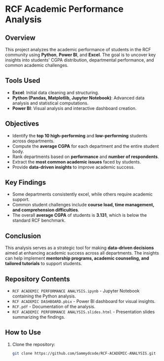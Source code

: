 # RCF Academic Performance Analysis

## Overview
This project analyzes the academic performance of students in the RCF community using **Python**, **Power BI**, and **Excel**. The goal is to uncover key insights into students' CGPA distribution, departmental performance, and common academic challenges.

## Tools Used
- **Excel**: Initial data cleaning and structuring.
- **Python (Pandas, Matplotlib, Jupyter Notebook)**: Advanced data analysis and statistical computations.
- **Power BI**: Visual analysis and interactive dashboard creation.

## Objectives
- Identify the **top 10 high-performing** and **low-performing** students across departments.
- Compute the **average CGPA** for each department and the entire student body.
- Rank departments based on **performance** and **number of respondents**.
- Extract the **most common academic issues** faced by students.
- Provide **data-driven insights** to improve academic success.

## Key Findings
- Some departments consistently excel, while others require academic support.
- Common student challenges include **course load, time management, and comprehension difficulties**.
- The overall **average CGPA** of students is **3.131**, which is below the standard RCF benchmark.

## Conclusion
This analysis serves as a strategic tool for making **data-driven decisions** aimed at enhancing academic success across all departments. The insights can help implement **mentorship programs, academic counseling, and tailored tutorials** to support students.

## Repository Contents
- `RCF ACADEMIC PERFORMANCE ANALYSIS.ipynb` - Jupyter Notebook containing the Python analysis.
- `RCF ACADEMIC DASHBOARD.pbix` - Power BI dashboard for visual insights.
- `RCF.pdf` - Documentation of the analysis.
- `RCF ACADEMIC PERFORMANCE ANALYSIS.slides.html` - Presentation slides summarizing the findings.

## How to Use
1. Clone the repository:
   ```bash
   git clone https://github.com/Sammydcode/RCF-ACADEMIC-ANALYSIS.git
